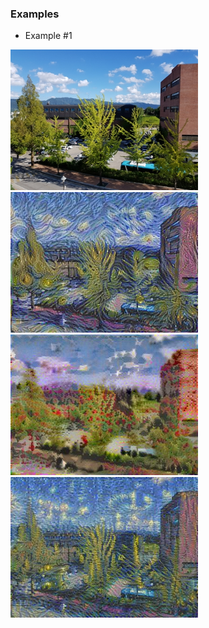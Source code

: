 ### Examples

* Example #1

<img src="./examples/20180904_161416.jpg" width ="300px">
<img src="./examples/generated_image1.jpg" width ="300px">
<img src="./examples/generated_image2.jpg" width ="300px">
<img src="./examples/generated_image3.jpg" width ="300px">
